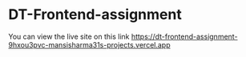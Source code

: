 ﻿# DT-Frontend-assignment
 You can view the live site on this link
 https://dt-frontend-assignment-9hxou3pvc-mansisharma31s-projects.vercel.app
